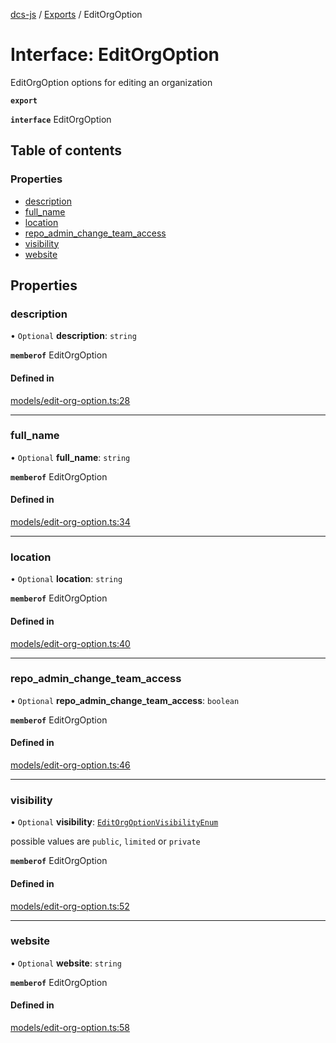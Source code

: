 [dcs-js](../README.md) / [Exports](../modules.md) / EditOrgOption

# Interface: EditOrgOption

EditOrgOption options for editing an organization

**`export`**

**`interface`** EditOrgOption

## Table of contents

### Properties

- [description](EditOrgOption.md#description)
- [full\_name](EditOrgOption.md#full_name)
- [location](EditOrgOption.md#location)
- [repo\_admin\_change\_team\_access](EditOrgOption.md#repo_admin_change_team_access)
- [visibility](EditOrgOption.md#visibility)
- [website](EditOrgOption.md#website)

## Properties

### <a id="description" name="description"></a> description

• `Optional` **description**: `string`

**`memberof`** EditOrgOption

#### Defined in

[models/edit-org-option.ts:28](https://github.com/unfoldingWord/dcs-js/blob/42a7ab5/models/edit-org-option.ts#L28)

___

### <a id="full_name" name="full_name"></a> full\_name

• `Optional` **full\_name**: `string`

**`memberof`** EditOrgOption

#### Defined in

[models/edit-org-option.ts:34](https://github.com/unfoldingWord/dcs-js/blob/42a7ab5/models/edit-org-option.ts#L34)

___

### <a id="location" name="location"></a> location

• `Optional` **location**: `string`

**`memberof`** EditOrgOption

#### Defined in

[models/edit-org-option.ts:40](https://github.com/unfoldingWord/dcs-js/blob/42a7ab5/models/edit-org-option.ts#L40)

___

### <a id="repo_admin_change_team_access" name="repo_admin_change_team_access"></a> repo\_admin\_change\_team\_access

• `Optional` **repo\_admin\_change\_team\_access**: `boolean`

**`memberof`** EditOrgOption

#### Defined in

[models/edit-org-option.ts:46](https://github.com/unfoldingWord/dcs-js/blob/42a7ab5/models/edit-org-option.ts#L46)

___

### <a id="visibility" name="visibility"></a> visibility

• `Optional` **visibility**: [`EditOrgOptionVisibilityEnum`](../modules.md#editorgoptionvisibilityenum-1)

possible values are `public`, `limited` or `private`

**`memberof`** EditOrgOption

#### Defined in

[models/edit-org-option.ts:52](https://github.com/unfoldingWord/dcs-js/blob/42a7ab5/models/edit-org-option.ts#L52)

___

### <a id="website" name="website"></a> website

• `Optional` **website**: `string`

**`memberof`** EditOrgOption

#### Defined in

[models/edit-org-option.ts:58](https://github.com/unfoldingWord/dcs-js/blob/42a7ab5/models/edit-org-option.ts#L58)
